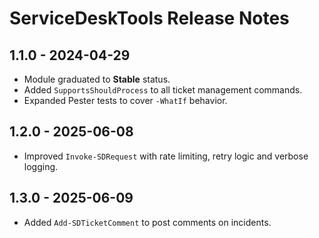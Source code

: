 # ServiceDeskTools Release Notes

## 1.1.0 - 2024-04-29
- Module graduated to **Stable** status.
- Added `SupportsShouldProcess` to all ticket management commands.
- Expanded Pester tests to cover `-WhatIf` behavior.

## 1.2.0 - 2025-06-08
- Improved `Invoke-SDRequest` with rate limiting, retry logic and verbose logging.

## 1.3.0 - 2025-06-09
- Added `Add-SDTicketComment` to post comments on incidents.
